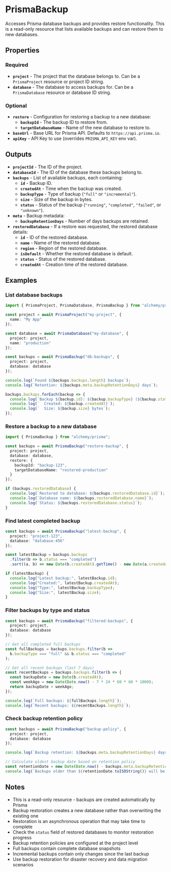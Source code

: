 # PrismaBackup

Accesses Prisma database backups and provides restore functionality. This is a read-only resource that lists available backups and can restore them to new databases.

## Properties

### Required

- **`project`** - The project that the database belongs to. Can be a `PrismaProject` resource or project ID string.
- **`database`** - The database to access backups for. Can be a `PrismaDatabase` resource or database ID string.

### Optional

- **`restore`** - Configuration for restoring a backup to a new database:
  - **`backupId`** - The backup ID to restore from.
  - **`targetDatabaseName`** - Name of the new database to restore to.
- **`baseUrl`** - Base URL for Prisma API. Defaults to `https://api.prisma.io`.
- **`apiKey`** - API Key to use (overrides `PRISMA_API_KEY` env var).

## Outputs

- **`projectId`** - The ID of the project.
- **`databaseId`** - The ID of the database these backups belong to.
- **`backups`** - List of available backups, each containing:
  - **`id`** - Backup ID.
  - **`createdAt`** - Time when the backup was created.
  - **`backupType`** - Type of backup (`"full"` or `"incremental"`).
  - **`size`** - Size of the backup in bytes.
  - **`status`** - Status of the backup (`"running"`, `"completed"`, `"failed"`, or `"unknown"`).
- **`meta`** - Backup metadata:
  - **`backupRetentionDays`** - Number of days backups are retained.
- **`restoredDatabase`** - If a restore was requested, the restored database details:
  - **`id`** - ID of the restored database.
  - **`name`** - Name of the restored database.
  - **`region`** - Region of the restored database.
  - **`isDefault`** - Whether the restored database is default.
  - **`status`** - Status of the restored database.
  - **`createdAt`** - Creation time of the restored database.

## Examples

### List database backups

```ts
import { PrismaProject, PrismaDatabase, PrismaBackup } from "alchemy/prisma";

const project = await PrismaProject("my-project", {
  name: "My App"
});

const database = await PrismaDatabase("my-database", {
  project: project,
  name: "production"
});

const backups = await PrismaBackup("db-backups", {
  project: project,
  database: database
});

console.log(`Found ${backups.backups.length} backups`);
console.log(`Retention: ${backups.meta.backupRetentionDays} days`);

backups.backups.forEach(backup => {
  console.log(`Backup ${backup.id}: ${backup.backupType} (${backup.status})`);
  console.log(`  Created: ${backup.createdAt}`);
  console.log(`  Size: ${backup.size} bytes`);
});
```

### Restore a backup to a new database

```ts
import { PrismaBackup } from "alchemy/prisma";

const backups = await PrismaBackup("restore-backup", {
  project: project,
  database: database,
  restore: {
    backupId: "backup-123",
    targetDatabaseName: "restored-production"
  }
});

if (backups.restoredDatabase) {
  console.log(`Restored to database: ${backups.restoredDatabase.id}`);
  console.log(`Database name: ${backups.restoredDatabase.name}`);
  console.log(`Status: ${backups.restoredDatabase.status}`);
}
```

### Find latest completed backup

```ts
const backups = await PrismaBackup("latest-backup", {
  project: "project-123",
  database: "database-456"
});

const latestBackup = backups.backups
  .filter(b => b.status === "completed")
  .sort((a, b) => new Date(b.createdAt).getTime() - new Date(a.createdAt).getTime())[0];

if (latestBackup) {
  console.log("Latest backup:", latestBackup.id);
  console.log("Created:", latestBackup.createdAt);
  console.log("Type:", latestBackup.backupType);
  console.log("Size:", latestBackup.size);
}
```

### Filter backups by type and status

```ts
const backups = await PrismaBackup("filtered-backups", {
  project: project,
  database: database
});

// Get all completed full backups
const fullBackups = backups.backups.filter(b => 
  b.backupType === "full" && b.status === "completed"
);

// Get all recent backups (last 7 days)
const recentBackups = backups.backups.filter(b => {
  const backupDate = new Date(b.createdAt);
  const weekAgo = new Date(Date.now() - 7 * 24 * 60 * 60 * 1000);
  return backupDate > weekAgo;
});

console.log(`Full backups: ${fullBackups.length}`);
console.log(`Recent backups: ${recentBackups.length}`);
```

### Check backup retention policy

```ts
const backups = await PrismaBackup("backup-policy", {
  project: project,
  database: database
});

console.log(`Backup retention: ${backups.meta.backupRetentionDays} days`);

// Calculate oldest backup date based on retention policy
const retentionDate = new Date(Date.now() - backups.meta.backupRetentionDays * 24 * 60 * 60 * 1000);
console.log(`Backups older than ${retentionDate.toISOString()} will be deleted`);
```

## Notes

- This is a read-only resource - backups are created automatically by Prisma
- Backup restoration creates a new database rather than overwriting the existing one
- Restoration is an asynchronous operation that may take time to complete
- Check the `status` field of restored databases to monitor restoration progress
- Backup retention policies are configured at the project level
- Full backups contain complete database snapshots
- Incremental backups contain only changes since the last backup
- Use backup restoration for disaster recovery and data migration scenarios
